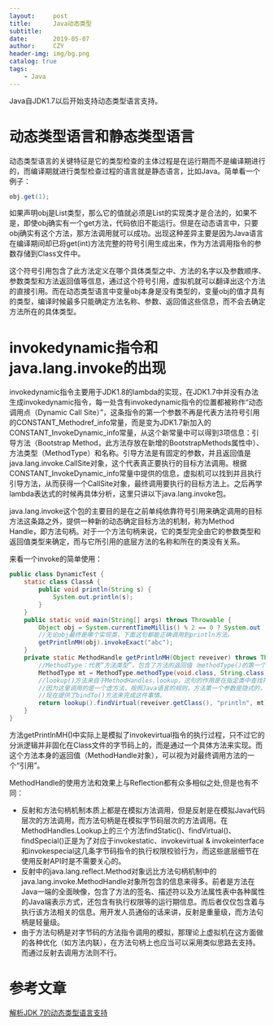 ```yaml
---
layout:     post
title:      Java动态类型
subtitle:   
date:       2019-05-07
author:     CZY
header-img: img/bg.png
catalog: true
tags:
    - Java
---
```


Java自JDK1.7以后开始支持动态类型语言支持。

# 动态类型语言和静态类型语言

动态类型语言的关键特征是它的类型检查的主体过程是在运行期而不是编译期进行的，而编译期就进行类型检查过程的语言就是静态语言，比如Java。简单看一个例子：

```java
obj.get(1);
```

如果声明obj是List类型，那么它的值就必须是List的实现类才是合法的，如果不是，即使obj确实有一个get方法，代码依旧不能运行。但是在动态语言中，只要obj确实有这个方法，那方法调用就可以成功。出现这种差异主要是因为Java语言在编译期间却已将get(int)方法完整的符号引用生成出来，作为方法调用指令的参数存储到Class文件中。

这个符号引用包含了此方法定义在哪个具体类型之中、方法的名字以及参数顺序、参数类型和方法返回值等信息，通过这个符号引用，虚拟机就可以翻译出这个方法的直接引用。而在动态类型语言中变量obj本身是没有类型的，变量obj的值才具有的类型，编译时候最多只能确定方法名称、参数、返回值这些信息，而不会去确定方法所在的具体类型。

# invokedynamic指令和java.lang.invoke的出现

invokedynamic指令主要用于JDK1.8的lambda的实现，在JDK1.7中并没有办法生成invokedynamic指令，每一处含有invokedynamic指令的位置都被称作“动态调用点（Dynamic Call Site）”，这条指令的第一个参数不再是代表方法符号引用的CONSTANT_Methodref_info常量，而是变为JDK1.7新加入的CONSTANT_InvokeDynamic_info常量，从这个新常量中可以得到3项信息：引导方法（Bootstrap Method，此方法存放在新增的BootstrapMethods属性中）、方法类型（MethodType）和名称。引导方法是有固定的参数，并且返回值是java.lang.invoke.CallSite对象，这个代表真正要执行的目标方法调用。根据CONSTANT_InvokeDynamic_info常量中提供的信息，虚拟机可以找到并且执行引导方法，从而获得一个CallSite对象，最终调用要执行的目标方法上。之后再学lambda表达式的时候再具体分析，这里只讲以下java.lang.invoke包。

java.lang.invoke这个包的主要目的是在之前单纯依靠符号引用来确定调用的目标方法这条路之外，提供一种新的动态确定目标方法的机制，称为Method Handle，即方法句柄。对于一个方法句柄来说，它的类型完全由它的参数类型和返回值类型来确定，而与它所引用的底层方法的名称和所在的类没有关系。

来看一个invoke的简单使用：

```java
public class DynamicTest {
    static class ClassA {
        public void println(String s) {
            System.out.println(s);
        }
    }
    public static void main(String[] args) throws Throwable {
        Object obj = System.currentTimeMillis() % 2 == 0 ? System.out : new ClassA();
        //无论obj最终是哪个实现类，下面这句都能正确调用到println方法。
        getPrintlnMH(obj).invokeExact("abc");
    }
    private static MethodHandle getPrintlnMH(Object reveiver) throws Throwable {
        //MethodType：代表“方法类型”，包含了方法的返回值（methodType()的第一个参数）和具体参数（methodType()第二个及以后的参数）。
        MethodType mt = MethodType.methodType(void.class, String.class);
        //lookup()方法来自于MethodHandles.lookup，这句的作用是在指定类中查找符合给定的方法名称、方法类型，并且符合调用权限的方法句柄。
        //因为这里调用的是一个虚方法，按照Java语言的规则，方法第一个参数是隐式的，代表该方法的接收者，也即是this指向的对象，这个参数以前是放在参数列表中进行传递，
        //现在提供了bindTo()方法来完成这件事情。
        return lookup().findVirtual(reveiver.getClass(), "println", mt).bindTo(reveiver);
    }
}
```

方法getPrintlnMH()中实际上是模拟了invokevirtual指令的执行过程，只不过它的分派逻辑并非固化在Class文件的字节码上的，而是通过一个具体方法来实现。而这个方法本身的返回值（MethodHandle对象），可以视为对最终调用方法的一个“引用”。

MethodHandle的使用方法和效果上与Reflection都有众多相似之处,但是也有不同：

+ 反射和方法句柄机制本质上都是在模拟方法调用，但是反射是在模拟Java代码层次的方法调用，而方法句柄是在模拟字节码层次的方法调用。在MethodHandles.Lookup上的三个方法findStatic()、findVirtual()、findSpecial()正是为了对应于invokestatic、invokevirtual & invokeinterface和invokespecial这几条字节码指令的执行权限校验行为，而这些底层细节在使用反射API时是不需要关心的。
+ 反射中的java.lang.reflect.Method对象远比方法句柄机制中的java.lang.invoke.MethodHandle对象所包含的信息来得多。前者是方法在Java一端的全面映像，包含了方法的签名、描述符以及方法属性表中各种属性的Java端表示方式，还包含有执行权限等的运行期信息。而后者仅仅包含着与执行该方法相关的信息。用开发人员通俗的话来讲，反射是重量级，而方法句柄是轻量级。
+ 由于方法句柄是对字节码的方法指令调用的模拟，那理论上虚拟机在这方面做的各种优化（如方法内联），在方法句柄上也应当可以采用类似思路去支持。而通过反射去调用方法则不行。

# 参考文章

[解析JDK 7的动态类型语言支持](http://www.infoq.com/cn/articles/jdk-dynamically-typed-language)

